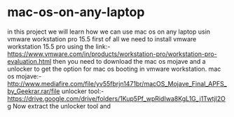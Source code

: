 # mac-os-on-any-laptop
in this project we will learn how we can use mac os on any laptop usin vmware workstation pro 15.5
first of all we need to install vmware workstation 15.5 pro using the link:-https://www.vmware.com/in/products/workstation-pro/workstation-pro-evaluation.html
then you need to download the mac os mojave and a unlocker to get the option for mac os booting in vmware workstation.
mac os mojave:-http://www.mediafire.com/file/yv55fbrjn1471br/macOS_Mojave_Final_APFS_by_Geekrar.rar/file
unlocker tool:-https://drive.google.com/drive/folders/1Kup5Pf_wpRidIwa8KgL1G_j1Twtjl2Og
Now extract the unlocker tool and  
